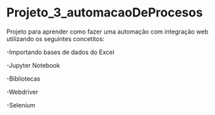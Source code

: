 # Projeto_3_automacaoDeProcesos
 Projeto para aprender como fazer uma automação com integração web utilizando os seguintes concetitos:
 
 -Importando bases
de dados do Excel

-Jupyter
Notebook

-Bibliotecas

-Webdriver

-Selenium


